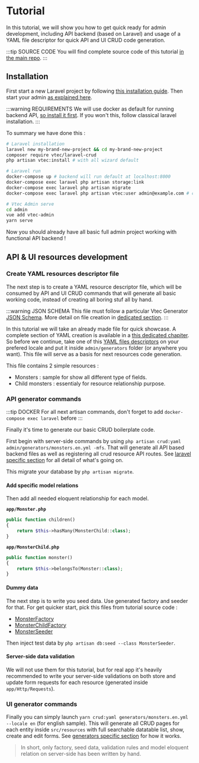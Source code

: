 # Tutorial

In this tutorial, we will show you how to get quick ready for admin development, including API backend (based on Laravel) and usage of a YAML file descriptor for quick API and UI CRUD code generation.

:::tip SOURCE CODE
You will find complete source code of this tutorial [in the main repo](https://github.com/okami101/vtec-admin/tree/master/examples/tutorial).
:::

## Installation

First start a new Laravel project by following [this installation guide](laravel.md#installation).
Then start your admin [as explained here](laravel.md#run-admin-ui).

:::warning REQUIREMENTS
We will use docker as default for running backend API, [so install it first](https://www.docker.com/get-started).
If you won't this, follow classical laravel installation.
:::

To summary we have done this :

```sh
# Laravel installation
laravel new my-brand-new-project && cd my-brand-new-project
composer require vtec/laravel-crud
php artisan vtec:install # with all wizard default

# Laravel run
docker-compose up # backend will run default at localhost:8000
docker-compose exec laravel php artisan storage:link
docker-compose exec laravel php artisan migrate
docker-compose exec laravel php artisan vtec:user admin@example.com # create admin user

# Vtec Admin serve
cd admin
vue add vtec-admin
yarn serve
```

Now you should already have all basic full admin project working with functional API backend !

## API & UI resources development

### Create YAML resources descriptor file

The next step is to create a YAML resource descriptor file, which will be consumed by API and UI CRUD commands that will generate all basic working code, instead of creating all boring stuf all by hand.  

:::warning JSON SCHEMA
This file must follow a particular Vtec Generator [JSON Schema](https://json-schema.org/). More detail on file creation in [dedicated section](generators.md#yaml).
:::

In this tutorial we will take an already made file for quick showcase. A complete section of YAML creation is available in a [this dedicated chapiter](generators.md#yaml).  
So before we continue, take one of this [YAML files descriptors](https://github.com/okami101/vtec-admin/tree/master/examples/tutorial/admin/generators) on your prefered locale and put it inside `admin/generators` folder (or anywhere you want). This file will serve as a basis for next resources code generation.

This file contains 2 simple resources :

* Monsters : sample for show all different type of fields.
* Child monsters : essentialy for resource relationship purpose.

### API generator commands

:::tip DOCKER
For all next artisan commands, don't forget to add `docker-compose exec laravel` before
:::

Finally it's time to generate our basic CRUD boilerplate code.

First begin with server-side commands by using `php artisan crud:yaml admin/generators/monsters.en.yml -mfs`. That will generate all API based backend files as well as registering all crud resource API routes. See [laravel specific section](laravel.md#generators) for all detail of what's going on.

This migrate your database by `php artisan migrate`.

#### Add specific model relations

Then add all needed eloquent relationship for each model.

**`app/Monster.php`**

```php
public function children()
{
    return $this->hasMany(MonsterChild::class);
}
```

**`app/MonsterChild.php`**

```php
public function monster()
{
    return $this->belongsTo(Monster::class);
}
```

#### Dummy data

The next step is to write you seed data. Use generated factory and seeder for that. For get quicker start, pick this files from tutorial source code :

* [MonsterFactory](https://github.com/okami101/vtec-admin/blob/master/examples/tutorial/database/factories/MonsterFactory.php)
* [MonsterChildFactory](https://github.com/okami101/vtec-admin/blob/master/examples/tutorial/database/factories/MonsterChildFactory.php)
* [MonsterSeeder](https://github.com/okami101/vtec-admin/blob/master/examples/tutorial/database/seeds/MonsterSeeder.php)

Then inject test data by `php artisan db:seed --class MonsterSeeder`.

#### Server-side data validation

We will not use them for this tutorial, but for real app it's heavily recommended to write your server-side validations on both store and update form requests for each resource (generated inside `app/Http/Requests`).

### UI generator commands

Finally you can simply launch `yarn crud:yaml generators/monsters.en.yml --locale en` (for english sample). This will generate all CRUD pages for each entity inside `src/resources` with full searchable datatable list, show, create and edit forms. See [generators specific section](generators.md#admin-ui) for how it works.

> In short, only factory, seed data, validation rules and model eloquent relation on server-side has been written by hand.
